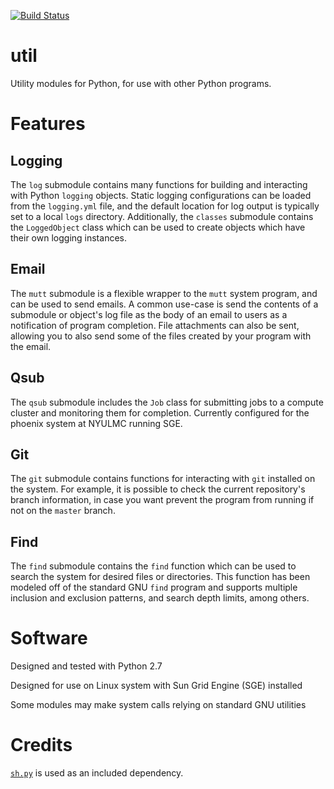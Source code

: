 [![Build Status](https://travis-ci.org/NYU-Molecular-Pathology/util.svg?branch=master)](https://travis-ci.org/NYU-Molecular-Pathology/util)
# util

Utility modules for Python, for use with other Python programs.

# Features

## Logging

The `log` submodule contains many functions for building and interacting with Python `logging` objects. Static logging configurations can be loaded from the `logging.yml` file, and the default location for log output is typically set to a local `logs` directory. Additionally, the `classes` submodule contains the `LoggedObject` class which can be used to create objects which have their own logging instances.

## Email

The `mutt` submodule is a flexible wrapper to the `mutt` system program, and can be used to send emails. A common use-case is send the contents of a submodule or object's log file as the body of an email to users as a notification of program completion. File attachments can also be sent, allowing you to also send some of the files created by your program with the email.

## Qsub

The `qsub` submodule includes the `Job` class for submitting jobs to a compute cluster and monitoring them for completion. Currently configured for the phoenix system at NYULMC running SGE. 

## Git

The `git` submodule contains functions for interacting with `git` installed on the system. For example, it is possible to check the current repository's branch information, in case you want prevent the program from running if not on the `master` branch. 

## Find

The `find` submodule contains the `find` function which can be used to search the system for desired files or directories. This function has been modeled off of the standard GNU `find` program and supports multiple inclusion and exclusion patterns, and search depth limits, among others. 

# Software
Designed and tested with Python 2.7

Designed for use on Linux system with Sun Grid Engine (SGE) installed

Some modules may make system calls relying on standard GNU utilities

# Credits

[`sh.py`](https://github.com/amoffat/sh) is used as an included dependency.
